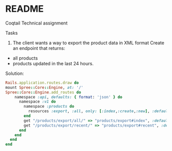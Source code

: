 # README
Coqtail Technical assignment

Tasks
1. The client wants a way to export the product data in XML format
Create an endpoint that returns:
- all products
- products updated in the last 24 hours.

Solution: 

``` Ruby
Rails.application.routes.draw do
mount Spree::Core::Engine, at: '/'
Spree::Core::Engine.add_routes do
    namespace :api, defaults: { format: 'json' } do
      namespace :v1 do
        namespace :products do
          resources :export, :all, only: [:index,:create,:new], :defaults => { :format => 'xml' }
        end
        get "/products/export/all/" => "products/export#index", :defaults => { :format => 'xml' }
        get "/products/export/recent/" => "products/export#recent", :defaults => { :format => 'xml' }
      end
    end
  end
end
```

